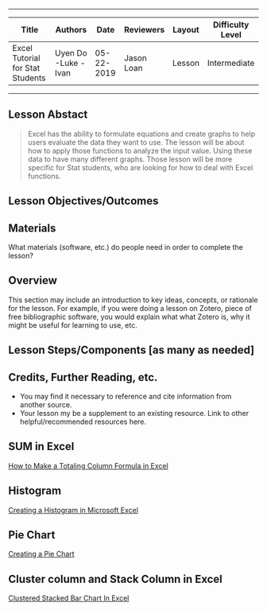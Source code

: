 

---
Title|Authors|Date|Reviewers|Layout|Difficulty Level|
---|---|---|---|---|---|
Excel Tutorial for Stat Students|Uyen Do -Luke - Ivan| 05-22-2019|Jason Loan| Lesson|Intermediate|

---

## Lesson Abstact
>Excel has the ability to formulate equations and create graphs to help users evaluate the data they want to use. The lesson will be about how to apply those functions to analyze the input value. Using these data to have many different graphs. Those lesson will be more specific for Stat students, who are looking for how to deal with Excel functions.

## Lesson Objectives/Outcomes

## Materials

What materials (software, etc.) do people need in order to complete the lesson?

## Overview

This section may include an introduction to key ideas, concepts, or rationale for the lesson. For example, if you were doing a lesson on Zotero, piece of free bibliographic software, you would explain what what Zotero is, why it might be useful for learning to use, etc.

## Lesson Steps/Components [as many as needed]

## Credits, Further Reading, etc.

* You may find it necessary to reference and cite information from another source.
* Your lesson my be a supplement to an existing resource. Link to other helpful/recommended resources here.


SUM in Excel
------------- 
[How to Make a Totaling Column Formula in Excel](https://www.youtube.com/watch?v=UgeEeEESJxE)

Histogram
------------
[Creating a Histogram in Microsoft Excel](https://www.youtube.com/watch?v=53DOu_vstvI)

Pie Chart
-----------
[Creating a Pie Chart](https://www.youtube.com/watch?v=ZKa35Iz-aZ4)

Cluster column and Stack Column in Excel
------------------
[Clustered Stacked Bar Chart In Excel](https://www.youtube.com/watch?v=bQs0p3VxmZQ)




